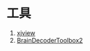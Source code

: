 
# 工具
1. [xjview](https://www.alivelearn.net/xjview/xjview10.zip)
2. [BrainDecoderToolbox2](https://github.com/KamitaniLab/BrainDecoderToolbox2/archive/refs/tags/0.9.17.tar.gz)